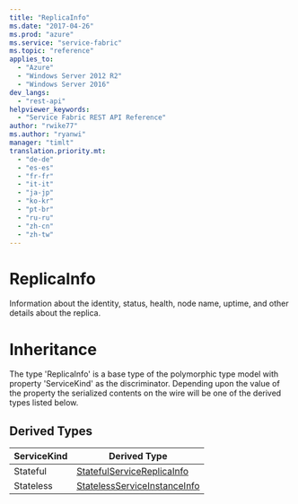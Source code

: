 ```yaml
---
title: "ReplicaInfo"
ms.date: "2017-04-26"
ms.prod: "azure"
ms.service: "service-fabric"
ms.topic: "reference"
applies_to: 
  - "Azure"
  - "Windows Server 2012 R2"
  - "Windows Server 2016"
dev_langs: 
  - "rest-api"
helpviewer_keywords: 
  - "Service Fabric REST API Reference"
author: "rwike77"
ms.author: "ryanwi"
manager: "timlt"
translation.priority.mt: 
  - "de-de"
  - "es-es"
  - "fr-fr"
  - "it-it"
  - "ja-jp"
  - "ko-kr"
  - "pt-br"
  - "ru-ru"
  - "zh-cn"
  - "zh-tw"
---
```

# ReplicaInfo

Information about the identity, status, health, node name, uptime, and other details about the replica.
# Inheritance

The type 'ReplicaInfo' is a base type of the polymorphic type model with property 'ServiceKind' as the discriminator.
Depending upon the value of the property the serialized contents on the wire will be one of the derived types listed below.
## Derived Types

| ServiceKind | Derived Type |
| --- | --- | 
| Stateful | [StatefulServiceReplicaInfo](model-StatefulServiceReplicaInfo.md) |
| Stateless | [StatelessServiceInstanceInfo](model-StatelessServiceInstanceInfo.md) |

